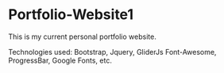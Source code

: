 # Portfolio-Website1
This is my current personal portfolio website.

Technologies used: Bootstrap, Jquery, GliderJs Font-Awesome, ProgressBar, Google Fonts, etc.
